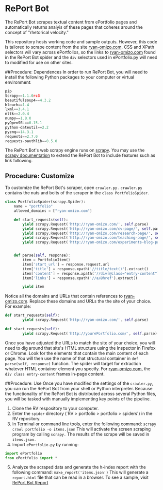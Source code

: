 # RePort Bot

The RePort Bot scrapes textual content from ePortfolio pages and automatically returns analyis of these pages that coheres around the concept of "rhetorical velocity." 

This repository hosts working code and sample outputs. However, this code is tailored to scrape content from the site [ryan-omizo.com](https://ryan-omizo.com). CSS and XPath selectors will vary across ePortfolios, so the links to [ryan-omizo.com](https://ryan-omizo.com) found in the RePort Bot spider and the `div` selectors used in ePortfolio.py will need to modified for use on other sites. 

##Procedure: Dependences
In order to run RePort Bot, you will need to install the following Python packages to your computer or virtual environment:
```python
pip
Scrapy==1.1.0rc3
beautifulsoup4==4.3.2
bleach==1.4
lxml==3.4.1
nltk==2.0.4
numpy==1.8.0
pyOpenSSL==0.15.1
python-dateutil==2.2
pyzmq==14.3.1
requests==2.7.0
requests-oauthlib==0.5.0
```
The RePort Bot's web scrapy engine runs on [scrapy](http://scrapy.org/). You may use the [scrapy documentation](http://doc.scrapy.org/en/latest/intro/tutorial.html) to extend the RePort Bot to include features such as link following.

## Procedure: Customize
To customize the RePort Bot's scraper, open `crawler.py.` `crawler.py` contains the nuts and bolts of the scraper in the `class PortfolioSpider`. 

```python
class PortfolioSpider(scrapy.Spider):
    name = "portfolio"
    allowed_domains = ["ryan-omizo.com"]

    def start_requests(self):
        yield scrapy.Request('http://ryan-omizo.com/', self.parse)
        yield scrapy.Request('http://ryan-omizo.com/cv-page/', self.parse)
        yield scrapy.Request('http://ryan-omizo.com/research-page/', self.parse)
        yield scrapy.Request('http://ryan-omizo.com/teaching-page/', self.parse)
        yield scrapy.Request('http://ryan-omizo.com/experiments-blog-page/', self.parse)


    def parse(self, response):
        item = PortfolioItem()
        item['start_url'] = response.request.url
        item['title'] = response.xpath('//title/text()').extract()
        item['content'] = response.xpath('//div[@class="entry-content"]').extract()
        item['links'] = response.xpath('//a/@href').extract()

        yield item
```


Notice all the domains and URLs that contain references to [ryan-omizo.com](https://ryan-omizo.com). Replace these domains and URLs the the site of your choice. For example:

```python
def start_requests(self):
        yield scrapy.Request('http://ryan-omizo.com/', self.parse)
        
def start_requests(self):
        yield scrapy.Request('http://yourePortfolio.com/', self.parse)
```
        
Once you have adjusted the URLs to match the site of your choice, you will need to dig around that site's HTML structure using the Inspector in Firefox or Chrome. Look for the elements that contain the main content of each page. You will then use the name of that structural container in `def parse(self, response)` function. The spider will target for extraction whatever HTML container element you specify. For [ryan-omizo.com](https://ryan-omizo.com), the `div class entry-content` frames in-page content. 

##Procedure: Use
Once you have modified the settings of the `crawler.py`, you can run the RePort Bot from your shell or Python interpreter. Because the functionality of the RePort Bot is distributed across several Python files, you will be tasked with manually implementing key points of the pipeline. 

1. Clone the RV respository to your computer.
2. Enter the `spider` directory (`RV > portfolio > portfolio > spiders') in the RV repository.
3. In Terminal or command line tools, enter the following command:
`scrapy crawl portfolio -o items.json`
This will activate the screen scraping program by calling `scrapy.` The results of the scrape will be saved in `items.json.`
4. Import `ePortfolio.py` by running:
```python
import ePortfolio
from ePortfolio import *
```
5. Analyze the scraped data and generate the h-index report with the following command:
`make_report('items.json')`
This will generate a `report.html` file that can be read in a browser. To see a sample, visit [RePort Bot Report](http://rmomizo.github.io/RePort_Bot/report)



        
        
